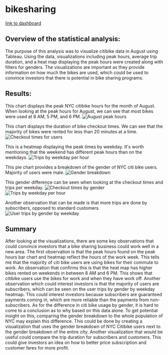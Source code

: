 # bikesharing
[link to dashboard](https://public.tableau.com/app/profile/zak.armstrong/viz/bikesharing_challenge_16625887953030/NYCCitibikeAnalysis?publish=yes)
## Overview of the statistical analysis:
The purpose of this analysis was to visualize citibike data in August using Tableau. Using the data, visualizations including peak hours, average trip duration, and a heat map displaying the peak hours were created along with filters for genders. The visualizations are important as they provide information on how much the bikes are used, which could be used to convince investors that there is potential in bike sharing programs.

## Results:
This chart displays the peak NYC citibike hours for the month of August. When looking at the peak hours for August, we can see that most bikes were used at 8 AM, 5 PM, and 6 PM.
![August peak hours](https://user-images.githubusercontent.com/107213807/189502356-f9ae8411-832b-478e-bf2e-c6dd3ff812ce.png)

This chart displays the duration of bike checkout times. We can see that the majority of bikes were rented for less than 20 minutes at a time.
![Checkout times for users](https://user-images.githubusercontent.com/107213807/189502632-20854412-3dff-4b1b-b527-2944e75bb87f.png)

This is a heatmap displaying the peak times by weekday. It's worth mentioning that the weekend has different peak hours than on the weekdays.
![Trips by weekday per hour](https://user-images.githubusercontent.com/107213807/189502681-e16b5b08-0242-41e8-8de6-fa64698be756.png)

This pie chart provides a breakdown of the gender of NYC citi bike users. Majority of users were male.
![Gender breakdown](https://user-images.githubusercontent.com/107213807/189502703-42168455-e9c6-45d2-977b-9c1861c04f6a.png)

This gender difference can be seen when looking at the checkout times and trips per weekday.
![Checkout times by gender](https://user-images.githubusercontent.com/107213807/189502749-972c75f3-02f1-4333-89ea-b022797a3483.png)
![Trips by weekday per hour](https://user-images.githubusercontent.com/107213807/189502758-c78338e5-87ff-4548-a794-07672a3f72e0.png)

Another observation that can be made is that more trips are done by subscribers, opposed to standard customers.
![User trips by gender by weekday](https://user-images.githubusercontent.com/107213807/189502765-d293c91e-d3a7-4d03-9819-d324c72d6a12.png)




## Summary

After looking at the visualizations, there are some key observations that could convince investors that a bike sharing business could work well in a new area. The first observation is that the peak hours found on the peak hours bar chart and heatmap reflect the hours of the work week. This tells me that the majority of citi bike users are using bikes for their commute to work. An observation that confirms this is that the heat map has higher bikes rented on weekends in between 8 AM and 6 PM. This shows that citibike users use the bikes for work and when they have work off. Another observation which could interest investors is that the majority of users are subscribers, which can be seen on the user trips by gender by weekday heatmap. This could interest investors because subscribers are guaranteed payments coming in, which are more reliable than the payments from non-subscribers. As for the difference in citi bike usage by gender, it is hard to come to a conclusion as to why based on this data alone. To get potential insight on this, comparing the gender breakdown to the whole population of NYC may explain this difference. This could be done by creating a visualization that uses the gender breakdown of NYC Citibike users next to the gender breakdown of the entire city. Another visualization that would be useful could compare the trip duration for subscribers and customers. This could give investors an idea on how to better price subscription and customer fares for more profit.



